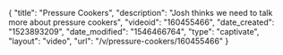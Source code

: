 {
    "title": "Pressure Cookers",
    "description": "Josh thinks we need to talk more about pressure cookers",
    "videoid": "160455466",
    "date_created": "1523893209",
    "date_modified": "1546466764",
    "type": "captivate",
    "layout": "video",
    "url": "\/v\/pressure-cookers\/160455466"
}